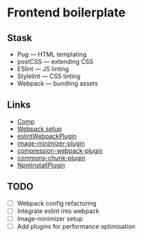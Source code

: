 # Frontend boilerplate

## Stask
- Pug — HTML templating
- postCSS — extending CSS
- ESlint — JS linting
- Stylelint — CSS linting
- Webpack — bundling assets

## Links
- [Comp](https://www.figma.com/file/qge0jETWqUffYgREsFNP7z/EcoCabins-landingspage?node-id=0%3A2)
- [Webpack setup](https://jontorrado.medium.com/working-with-webpack-4-es6-postcss-with-preset-env-and-more-93b3d77db7b2)
- [eslintWebpackPlugin](https://webpack.js.org/plugins/eslint-webpack-plugin/)
- [image-minimizer-plugin](https://webpack.js.org/plugins/image-minimizer-webpack-plugin/)
- [compression-webpack-plugin](https://webpack.js.org/plugins/compression-webpack-plugin/)
- [commons-chunk-plugin](https://webpack.js.org/plugins/commons-chunk-plugin/)
- [NpmInstallPlugin](https://webpack.js.org/plugins/npm-install-webpack-plugin/)

## TODO
- [ ] Webpack config refactoring
- [ ] Integrate eslint into webpack
- [ ] Image-minimizer setup
- [ ] Add plugins for performance optimisation
